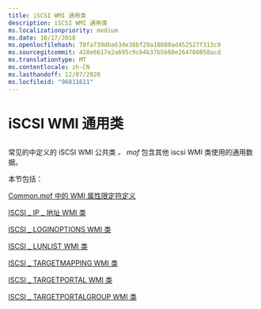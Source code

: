 ```yaml
---
title: iSCSI WMI 通用类
description: iSCSI WMI 通用类
ms.localizationpriority: medium
ms.date: 10/17/2018
ms.openlocfilehash: 78fa739dba63de38bf29a18080ad452527f313c9
ms.sourcegitcommit: 418e6617e2a695c9cb4b37b5b60e264760858acd
ms.translationtype: MT
ms.contentlocale: zh-CN
ms.lasthandoff: 12/07/2020
ms.locfileid: "96811611"
---
```

# <a name="iscsi-wmi-common-classes"></a>iSCSI WMI 通用类


## <span id="ddk_iscsi_wmi_common_classes_kr"></span><span id="DDK_ISCSI_WMI_COMMON_CLASSES_KR"></span>


常见的中定义的 iSCSI WMI 公共类 *。 mof* 包含其他 iscsi WMI 类使用的通用数据。

本节包括：

[Common.mof 中的 WMI 属性限定符定义](wmi-property-qualifier-definitions-in-common-mof.md)

[ISCSI \_ IP \_ 地址 WMI 类](iscsi-ip-address-wmi-class.md)

[ISCSI \_ LOGINOPTIONS WMI 类](iscsi-loginoptions-wmi-class.md)

[ISCSI \_ LUNLIST WMI 类](iscsi-lunlist-wmi-class.md)

[ISCSI \_ TARGETMAPPING WMI 类](iscsi-targetmapping-wmi-class.md)

[ISCSI \_ TARGETPORTAL WMI 类](iscsi-targetportal-wmi-class.md)

[ISCSI \_ TARGETPORTALGROUP WMI 类](iscsi-targetportalgroup-wmi-class.md)

 

 





